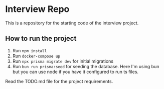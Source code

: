 # Interview Repo

This is a repository for the starting code of the interview project.

## How to run the project

1. Run `npm install`
2. Run `docker-compose up`
3. Run `npx prisma migrate dev` for initial migrations
4. Run `bun run prisma:seed` for seeding the database. Here I'm using bun but you can use node if you have it configured to run ts files.

Read the TODO.md file for the project requirements.